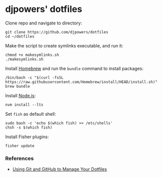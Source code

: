 # djpowers' dotfiles

Clone repo and navigate to directory:

```shell
git clone https://github.com/djpowers/dotfiles
cd ~/dotfiles
```

Make the script to create symlinks executable, and run it:

```shell
chmod +x makesymlinks.sh
./makesymlinks.sh
```

Install [Homebrew](https://brew.sh/) and run the `bundle` command to install packages:

```shell
/bin/bash -c "$(curl -fsSL https://raw.githubusercontent.com/Homebrew/install/HEAD/install.sh)"
brew bundle
```

Install [Node.js](https://nodejs.org/en/):

```shell
nvm install --lts
```

Set `fish` as default shell:

```shell
sudo bash -c 'echo $(which fish) >> /etc/shells'
chsh -s $(which fish)
```

Install Fisher plugins:

```shell
fisher update
```

### References

- [Using Git and GitHub to Manage Your Dotfiles](http://blog.smalleycreative.com/tutorials/using-git-and-github-to-manage-your-dotfiles/)
